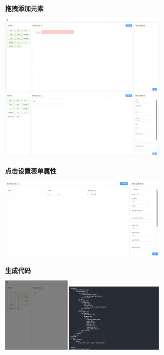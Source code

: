 ## 拖拽添加元素
![示例图片](./static/4.png)
![示例图片](./static/1.png)

## 点击设置表单属性
![示例图片](./static/3.png)

## 生成代码
![示例图片](./static/2.png)